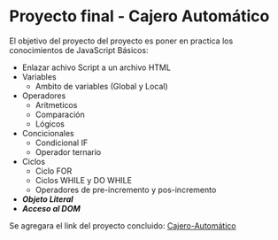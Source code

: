 # Proyecto final - Cajero Automático

El objetivo del proyecto del proyecto es poner en practica los conocimientos de JavaScript Básicos:

- Enlazar achivo Script a un archivo HTML
- Variables
  - Ambito de variables (Global y Local)
- Operadores
  - Aritmeticos
  - Comparación
  - Lógicos
- Concicionales
  - Condicional IF
  - Operador ternario
- Ciclos
  - Ciclo FOR
  - Ciclos WHILE y DO WHILE
  - Operadores de pre-incremento y pos-incremento
- **_Objeto Literal_**
- **_Acceso al DOM_**

Se agregara el link del proyecto concluido:
[Cajero-Automático](https://erikgear.github.io/Cajero-Automatico/)